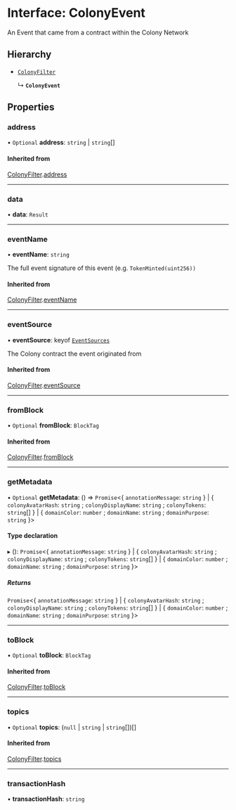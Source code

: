 # Interface: ColonyEvent

An Event that came from a contract within the Colony Network

## Hierarchy

- [`ColonyFilter`](ColonyFilter.md)

  ↳ **`ColonyEvent`**

## Properties

### address

• `Optional` **address**: `string` \| `string`[]

#### Inherited from

[ColonyFilter](ColonyFilter.md).[address](ColonyFilter.md#address)

___

### data

• **data**: `Result`

___

### eventName

• **eventName**: `string`

The full event signature of this event (e.g. `TokenMinted(uint256))`

#### Inherited from

[ColonyFilter](ColonyFilter.md).[eventName](ColonyFilter.md#eventname)

___

### eventSource

• **eventSource**: keyof [`EventSources`](EventSources.md)

The Colony contract the event originated from

#### Inherited from

[ColonyFilter](ColonyFilter.md).[eventSource](ColonyFilter.md#eventsource)

___

### fromBlock

• `Optional` **fromBlock**: `BlockTag`

#### Inherited from

[ColonyFilter](ColonyFilter.md).[fromBlock](ColonyFilter.md#fromblock)

___

### getMetadata

• `Optional` **getMetadata**: () => `Promise`<{ `annotationMessage`: `string`  } \| { `colonyAvatarHash`: `string` ; `colonyDisplayName`: `string` ; `colonyTokens`: `string`[]  } \| { `domainColor`: `number` ; `domainName`: `string` ; `domainPurpose`: `string`  }\>

#### Type declaration

▸ (): `Promise`<{ `annotationMessage`: `string`  } \| { `colonyAvatarHash`: `string` ; `colonyDisplayName`: `string` ; `colonyTokens`: `string`[]  } \| { `domainColor`: `number` ; `domainName`: `string` ; `domainPurpose`: `string`  }\>

##### Returns

`Promise`<{ `annotationMessage`: `string`  } \| { `colonyAvatarHash`: `string` ; `colonyDisplayName`: `string` ; `colonyTokens`: `string`[]  } \| { `domainColor`: `number` ; `domainName`: `string` ; `domainPurpose`: `string`  }\>

___

### toBlock

• `Optional` **toBlock**: `BlockTag`

#### Inherited from

[ColonyFilter](ColonyFilter.md).[toBlock](ColonyFilter.md#toblock)

___

### topics

• `Optional` **topics**: (``null`` \| `string` \| `string`[])[]

#### Inherited from

[ColonyFilter](ColonyFilter.md).[topics](ColonyFilter.md#topics)

___

### transactionHash

• **transactionHash**: `string`
